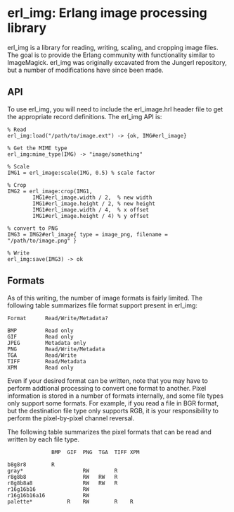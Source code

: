 erl_img: Erlang image processing library
========================================

erl_img is a library for reading, writing, scaling, and cropping image files.
The goal is to provide the Erlang community with functionality similar to
ImageMagick. erl_img was originally excavated from the Jungerl repository, but
a number of modifications have since been made.

API
---

To use erl_img, you will need to include the erl_image.hrl header file to get
the appropriate record definitions. The erl_img API is:

    % Read
    erl_img:load("/path/to/image.ext") -> {ok, IMG#erl_image}

    % Get the MIME type
    erl_img:mime_type(IMG) -> "image/something"

    % Scale
    IMG1 = erl_image:scale(IMG, 0.5) % scale factor

    % Crop
    IMG2 = erl_image:crop(IMG1, 
            IMG1#erl_image.width / 2,  % new width
            IMG1#erl_image.height / 2, % new height
            IMG1#erl_image.width / 4,  % x offset
            IMG1#erl_image.height / 4) % y offset

    % convert to PNG
    IMG3 = IMG2#erl_image{ type = image_png, filename = "/path/to/image.png" }

    % Write
    erl_img:save(IMG3) -> ok


Formats
-------

As of this writing, the number of image formats is fairly limited. The following
table summarizes file format support present in erl_img:

    Format      Read/Write/Metadata?
    
    BMP         Read only
    GIF         Read only
    JPEG        Metadata only
    PNG         Read/Write/Metadata
    TGA         Read/Write
    TIFF        Read/Metadata
    XPM         Read only

Even if your desired format can be written, note that you may have to perform
addtional processing to convert one format to another. Pixel information is
stored in a number of formats internally, and some file types only support some
formats. For example, if you read a file in BGR format, but the destination
file type only supports RGB, it is your responsibility to perform the
pixel-by-pixel channel reversal.

The following table summarizes the pixel formats that can be read and written
by each file type.

                  BMP  GIF  PNG  TGA  TIFF XPM

    b8g8r8        R
    gray*                   RW        R
    r8g8b8                  RW   RW   R
    r8g8b8a8                RW   RW   R
    r16g16b16               RW
    r16g16b16a16            RW
    palette*           R    RW        R    R
